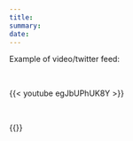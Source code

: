 ```yaml
---
title:
summary: 
date: 
---
```

Example of video/twitter feed:

<br>

{{< youtube egJbUPhUK8Y >}}

<br>

{{<tweets>}}